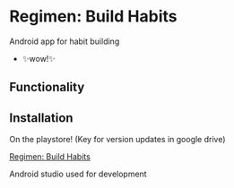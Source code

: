 # Regimen: Build Habits
Android app for habit building
- ✨wow!✨
## Functionality

## Installation
On the playstore! (Key for version updates in google drive)

[Regimen: Build Habits]()

Android studio used for development